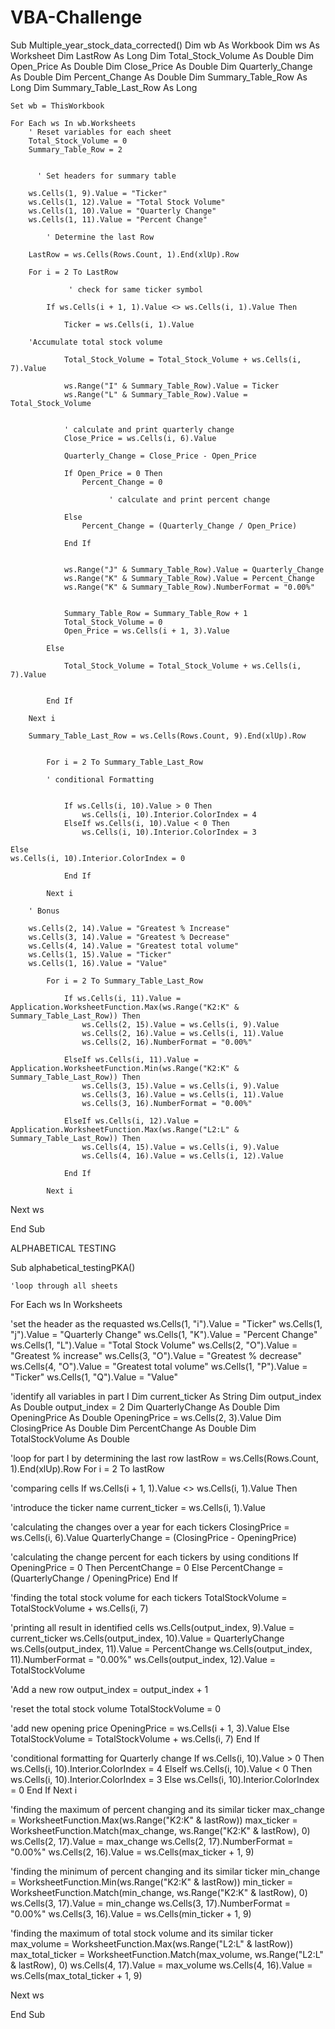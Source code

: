 # VBA-Challenge
Sub Multiple_year_stock_data_corrected()
    Dim wb As Workbook
    Dim ws As Worksheet
    Dim LastRow As Long
    Dim Total_Stock_Volume As Double
    Dim Open_Price As Double
    Dim Close_Price As Double
    Dim Quarterly_Change As Double
    Dim Percent_Change As Double
    Dim Summary_Table_Row As Long
    Dim Summary_Table_Last_Row As Long
    
    Set wb = ThisWorkbook
    
    For Each ws In wb.Worksheets
        ' Reset variables for each sheet
        Total_Stock_Volume = 0
        Summary_Table_Row = 2
        
   
          ' Set headers for summary table
          
        ws.Cells(1, 9).Value = "Ticker"
        ws.Cells(1, 12).Value = "Total Stock Volume"
        ws.Cells(1, 10).Value = "Quarterly Change"
        ws.Cells(1, 11).Value = "Percent Change"
    
            ' Determine the last Row
            
        LastRow = ws.Cells(Rows.Count, 1).End(xlUp).Row
        
        For i = 2 To LastRow
        
                 ' check for same ticker symbol
                 
            If ws.Cells(i + 1, 1).Value <> ws.Cells(i, 1).Value Then
        
                Ticker = ws.Cells(i, 1).Value
        
        'Accumulate total stock volume
        
                Total_Stock_Volume = Total_Stock_Volume + ws.Cells(i, 7).Value
                
                ws.Range("I" & Summary_Table_Row).Value = Ticker
                ws.Range("L" & Summary_Table_Row).Value = Total_Stock_Volume
        
       
                ' calculate and print quarterly change
                Close_Price = ws.Cells(i, 6).Value
        
                Quarterly_Change = Close_Price - Open_Price
                
                If Open_Price = 0 Then
                    Percent_Change = 0
                    
                          ' calculate and print percent change
                          
                Else
                    Percent_Change = (Quarterly_Change / Open_Price)
                    
                End If
                
            
                ws.Range("J" & Summary_Table_Row).Value = Quarterly_Change
                ws.Range("K" & Summary_Table_Row).Value = Percent_Change
                ws.Range("K" & Summary_Table_Row).NumberFormat = "0.00%"
        
        
                Summary_Table_Row = Summary_Table_Row + 1
                Total_Stock_Volume = 0
                Open_Price = ws.Cells(i + 1, 3).Value
            
            Else
        
                Total_Stock_Volume = Total_Stock_Volume + ws.Cells(i, 7).Value
        
            
            End If
        
        Next i
        
        Summary_Table_Last_Row = ws.Cells(Rows.Count, 9).End(xlUp).Row
        
            
            For i = 2 To Summary_Table_Last_Row
            
            ' conditional Formatting
            
            
                If ws.Cells(i, 10).Value > 0 Then
                    ws.Cells(i, 10).Interior.ColorIndex = 4
                ElseIf ws.Cells(i, 10).Value < 0 Then
                    ws.Cells(i, 10).Interior.ColorIndex = 3
                    
    Else
    ws.Cells(i, 10).Interior.ColorIndex = 0
                
                End If
            
            Next i
            
        ' Bonus
        
        ws.Cells(2, 14).Value = "Greatest % Increase"
        ws.Cells(3, 14).Value = "Greatest % Decrease"
        ws.Cells(4, 14).Value = "Greatest total volume"
        ws.Cells(1, 15).Value = "Ticker"
        ws.Cells(1, 16).Value = "Value"
        
            For i = 2 To Summary_Table_Last_Row
                
                If ws.Cells(i, 11).Value = Application.WorksheetFunction.Max(ws.Range("K2:K" & Summary_Table_Last_Row)) Then
                    ws.Cells(2, 15).Value = ws.Cells(i, 9).Value
                    ws.Cells(2, 16).Value = ws.Cells(i, 11).Value
                    ws.Cells(2, 16).NumberFormat = "0.00%"
                
                ElseIf ws.Cells(i, 11).Value = Application.WorksheetFunction.Min(ws.Range("K2:K" & Summary_Table_Last_Row)) Then
                    ws.Cells(3, 15).Value = ws.Cells(i, 9).Value
                    ws.Cells(3, 16).Value = ws.Cells(i, 11).Value
                    ws.Cells(3, 16).NumberFormat = "0.00%"
                    
                ElseIf ws.Cells(i, 12).Value = Application.WorksheetFunction.Max(ws.Range("L2:L" & Summary_Table_Last_Row)) Then
                    ws.Cells(4, 15).Value = ws.Cells(i, 9).Value
                    ws.Cells(4, 16).Value = ws.Cells(i, 12).Value
                    
                End If
                
            Next i
        
 Next ws
    
End Sub




ALPHABETICAL TESTING

Sub alphabetical_testingPKA()

    'loop through all sheets
For Each ws In Worksheets

'set the header as the requasted
ws.Cells(1, "i").Value = "Ticker"
ws.Cells(1, "j").Value = "Quarterly Change"
ws.Cells(1, "K").Value = "Percent Change"
ws.Cells(1, "L").Value = "Total Stock Volume"
ws.Cells(2, "O").Value = "Greatest % increase"
ws.Cells(3, "O").Value = "Greatest % decrease"
ws.Cells(4, "O").Value = "Greatest total volume"
ws.Cells(1, "P").Value = "Ticker"
ws.Cells(1, "Q").Value = "Value"

'identify all variables in part I
Dim current_ticker As String
Dim output_index As Double
output_index = 2
Dim QuarterlyChange As Double
Dim OpeningPrice As Double
OpeningPrice = ws.Cells(2, 3).Value
Dim ClosingPrice As Double
Dim PercentChange As Double
Dim TotalStockVolume As Double

'loop for part I by determining the last row
lastRow = ws.Cells(Rows.Count, 1).End(xlUp).Row
For i = 2 To lastRow

'comparing cells
If ws.Cells(i + 1, 1).Value <> ws.Cells(i, 1).Value Then

'introduce the ticker name
current_ticker = ws.Cells(i, 1).Value

'calculating the changes over a year for each tickers
ClosingPrice = ws.Cells(i, 6).Value
QuarterlyChange = (ClosingPrice - OpeningPrice)

'calculating the change percent for each tickers by using conditions
If OpeningPrice = 0 Then
PercentChange = 0
Else
PercentChange = (QuarterlyChange / OpeningPrice)
End If

'finding the total stock volume for each tickers
TotalStockVolume = TotalStockVolume + ws.Cells(i, 7)

'printing all result in identified cells
ws.Cells(output_index, 9).Value = current_ticker
ws.Cells(output_index, 10).Value = QuarterlyChange
ws.Cells(output_index, 11).Value = PercentChange
ws.Cells(output_index, 11).NumberFormat = "0.00%"
ws.Cells(output_index, 12).Value = TotalStockVolume

'Add a new row
output_index = output_index + 1

'reset the total stock volume
TotalStockVolume = 0

'add new opening price
OpeningPrice = ws.Cells(i + 1, 3).Value
Else
TotalStockVolume = TotalStockVolume + ws.Cells(i, 7)
End If

'conditional formatting for Quarterly change
If ws.Cells(i, 10).Value > 0 Then
ws.Cells(i, 10).Interior.ColorIndex = 4
ElseIf ws.Cells(i, 10).Value < 0 Then
ws.Cells(i, 10).Interior.ColorIndex = 3
Else
ws.Cells(i, 10).Interior.ColorIndex = 0
End If
Next i

'finding the maximum of percent changing and its similar ticker
max_change = WorksheetFunction.Max(ws.Range("K2:K" & lastRow))
max_ticker = WorksheetFunction.Match(max_change, ws.Range("K2:K" & lastRow), 0)
ws.Cells(2, 17).Value = max_change
ws.Cells(2, 17).NumberFormat = "0.00%"
ws.Cells(2, 16).Value = ws.Cells(max_ticker + 1, 9)

'finding the minimum of percent changing and its similar ticker
min_change = WorksheetFunction.Min(ws.Range("K2:K" & lastRow))
min_ticker = WorksheetFunction.Match(min_change, ws.Range("K2:K" & lastRow), 0)
ws.Cells(3, 17).Value = min_change
ws.Cells(3, 17).NumberFormat = "0.00%"
ws.Cells(3, 16).Value = ws.Cells(min_ticker + 1, 9)

'finding the maximum of total stock volume and its similar ticker
max_volume = WorksheetFunction.Max(ws.Range("L2:L" & lastRow))
max_total_ticker = WorksheetFunction.Match(max_volume, ws.Range("L2:L" & lastRow), 0)
ws.Cells(4, 17).Value = max_volume
ws.Cells(4, 16).Value = ws.Cells(max_total_ticker + 1, 9)

Next ws

End Sub




